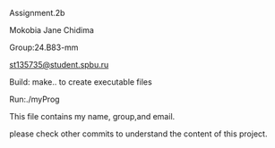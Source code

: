 Assignment.2b

Mokobia Jane Chidima

Group:24.B83-mm

st135735@student.spbu.ru

Build: make.. to create executable files

Run:./myProg

This file contains my name, group,and email.

please check other commits to understand the content of this project.
